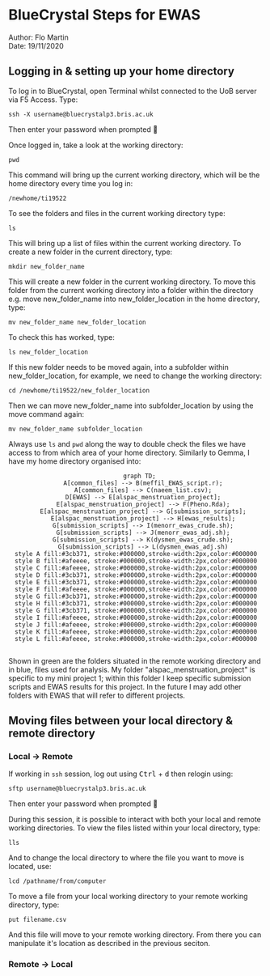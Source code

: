 # BlueCrystal Steps for EWAS

  Author:   Flo Martin  
  Date:     19/11/2020

## Logging in & setting up your home directory
To log in to BlueCrystal, open Terminal whilst connected to the UoB server via F5 Access. Type:

```
ssh -X username@bluecrystalp3.bris.ac.uk
```

Then enter your password when prompted :key:

Once logged in, take a look at the working directory:

```
pwd
```

This command will bring up the current working directory, which will be the home directory every time you log in:

```
/newhome/ti19522
```

To see the folders and files in the current working directory type:

```
ls
```

This will bring up a list of files within the current working directory. To create a new folder in the current directory, type:

```
mkdir new_folder_name
```

This will create a new folder in the current working directory. To move this folder from the current working directory into a folder within the directory e.g. move new_folder_name into new_folder_location in the home directory, type:

```
mv new_folder_name new_folder_location
```

To check this has worked, type:

```
ls new_folder_location
```

If this new folder needs to be moved again, into a subfolder within new_folder_location, for example, we need to change the working directory:

```
cd /newhome/ti19522/new_folder_location
```

Then we can move new_folder_name into subfolder_location by using the move command again:

```
mv new_folder_name subfolder_location
```

Always use `ls` and `pwd` along the way to double check the files we have access to from which area of your home directory. Similarly to Gemma, I have my home directory organised into:


<div align="center">

```mermaid
  graph TD;
    A[common_files] --> B(meffil_EWAS_script.r);
    A[common_files] --> C(naeem_list.csv);
    D[EWAS] --> E[alspac_menstruation_project];
    E[alspac_menstruation_project] --> F(Pheno.Rda);
    E[alspac_menstruation_project] --> G[submission_scripts];
    E[alspac_menstruation_project] --> H[ewas_results];
    G[submission_scripts] --> I(menorr_ewas_crude.sh);
    G[submission_scripts] --> J(menorr_ewas_adj.sh);
    G[submission_scripts] --> K(dysmen_ewas_crude.sh);
    G[submission_scripts] --> L(dysmen_ewas_adj.sh)
style A fill:#3cb371, stroke:#000000,stroke-width:2px,color:#000000
style B fill:#afeeee, stroke:#000000,stroke-width:2px,color:#000000
style C fill:#afeeee, stroke:#000000,stroke-width:2px,color:#000000
style D fill:#3cb371, stroke:#000000,stroke-width:2px,color:#000000
style E fill:#3cb371, stroke:#000000,stroke-width:2px,color:#000000
style F fill:#afeeee, stroke:#000000,stroke-width:2px,color:#000000
style G fill:#3cb371, stroke:#000000,stroke-width:2px,color:#000000
style H fill:#3cb371, stroke:#000000,stroke-width:2px,color:#000000
style G fill:#3cb371, stroke:#000000,stroke-width:2px,color:#000000
style I fill:#afeeee, stroke:#000000,stroke-width:2px,color:#000000
style J fill:#afeeee, stroke:#000000,stroke-width:2px,color:#000000
style K fill:#afeeee, stroke:#000000,stroke-width:2px,color:#000000
style L fill:#afeeee, stroke:#000000,stroke-width:2px,color:#000000
    
```
      
       
<div align="left"> Shown in green are the folders situated in the remote working directory and in blue, files used for analysis. My folder "alspac_menstruation_project" is specific to my mini project 1; within this folder I keep specific submission scripts and EWAS results for this project. In the future I may add other folders with EWAS that will refer to different projects.
  
## Moving files between your local directory & remote directory
### Local &rarr; Remote

If working in `ssh` session, log out using <kbd>Ctrl</kbd> + <kbd>d</kbd> then relogin using:

```
sftp username@bluecrystalp3.bris.ac.uk
```

Then enter your password when prompted :key:

During this session, it is possible to interact with both your local and remote working directories. To view the files listed within your local directory, type:

```
lls
```

And to change the local directory to where the file you want to move is located, use:

```
lcd /pathname/from/computer
```

To move a file from your local working directory to your remote working directory, type:

```
put filename.csv
```

And this file will move to your remote working directory. From there you can manipulate it's location as described in the previous seciton.

### Remote &rarr; Local


